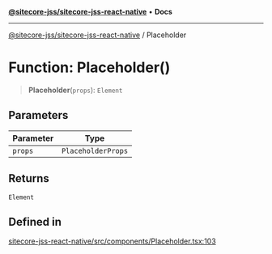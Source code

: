 [**@sitecore-jss/sitecore-jss-react-native**](../README.md) • **Docs**

***

[@sitecore-jss/sitecore-jss-react-native](../README.md) / Placeholder

# Function: Placeholder()

> **Placeholder**(`props`): `Element`

## Parameters

| Parameter | Type |
| ------ | ------ |
| `props` | `PlaceholderProps` |

## Returns

`Element`

## Defined in

[sitecore-jss-react-native/src/components/Placeholder.tsx:103](https://github.com/Sitecore/jss/blob/49e56a9efb1742351f2d61235b0c8a0afb80e052/packages/sitecore-jss-react-native/src/components/Placeholder.tsx#L103)
